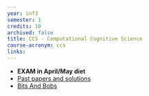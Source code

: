 ```yaml
---
year: inf3
semester: 1
credits: 10
archived: false
title: CCS - Computational Cognitive Science
course-acronym: ccs
links:
---
```


- **EXAM in April/May diet**
- [Past papers and solutions](https://drive.google.com/folderview?id=0BxLka5IZN36GN1l4ZERHb3Y0UjA&usp=sharing)
- [Bits And Bobs](https://drive.google.com/folderview?id=0B5XwBDj1aywkfmFwWFRQUXJ4VnQwUzMwWDhmODBvVFNCWGNpZ2YyZHF3Z2hmbXBKN1o0b28&usp=sharing)
